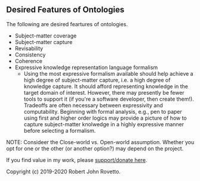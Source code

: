 ## Desired Features of Ontologies

The following are desired feartures of ontologies. 

* Subject-matter coverage
* Subject-matter capture 
* Revisability
* Consistency
* Coherence
* Expressive knowledge representation language formalism
  - Using the most expressive formalism available should help achieve a high degree of subject-matter capture, i.e. a high degree of knowledge capture. It should afford representing knowledge in the target domain of interest. However, there may presently be fewer tools to support it (if you're a software developer, then create them!). Tradeoffs are often necessary between expressivity and computability. Beginning with formal analysis, e.g., pen to paper using first and higher order logics may provide a picture of how to capture subject-matter knolwedge in a highly expressive manner before selecting a formalism. 

NOTE: Consideer the Close-world vs. Open-world assumption. Whether you opt for one or the other (or another option?) may depend on the project. 

If you find value in my work, please [support/donate here](https://gogetfunding.com/knowledge-organization-services-ontology-terminology-metadata-concept-analysis/).

Copyright (c) 2019-2020 Robert John Rovetto.
